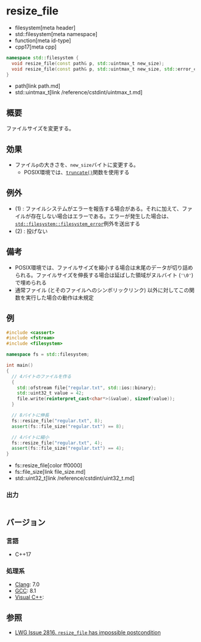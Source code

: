 # resize_file
* filesystem[meta header]
* std::filesystem[meta namespace]
* function[meta id-type]
* cpp17[meta cpp]

```cpp
namespace std::filesystem {
  void resize_file(const path& p, std::uintmax_t new_size);                               // (1)
  void resize_file(const path& p, std::uintmax_t new_size, std::error_code& ec) noexcept; // (2)
}
```
* path[link path.md]
* std::uintmax_t[link /reference/cstdint/uintmax_t.md]

## 概要
ファイルサイズを変更する。


## 効果
- ファイル`p`の大きさを、`new_size`バイトに変更する。
    - POSIX環境では、[`truncate()`](https://linuxjm.osdn.jp/html/LDP_man-pages/man2/truncate.2.html)関数を使用する


## 例外
- (1) : ファイルシステムがエラーを報告する場合がある。それに加えて、ファイルが存在しない場合はエラーである。エラーが発生した場合は、[`std::filesystem::filesystem_error`](filesystem_error.md)例外を送出する
- (2) : 投げない


## 備考
- POSIX環境では、ファイルサイズを縮小する場合は末尾のデータが切り詰められる。ファイルサイズを伸長する場合は延ばした領域がヌルバイト (`'\0'`) で埋められる
- 通常ファイル (とそのファイルへのシンボリックリンク) 以外に対してこの関数を実行した場合の動作は未規定


## 例
```cpp example
#include <cassert>
#include <fstream>
#include <filesystem>

namespace fs = std::filesystem;

int main()
{
  // 4バイトのファイルを作る
  {
    std::ofstream file{"regular.txt", std::ios::binary};
    std::uint32_t value = 42;
    file.write(reinterpret_cast<char*>(&value), sizeof(value));
  }

  // 8バイトに伸長
  fs::resize_file("regular.txt", 8);
  assert(fs::file_size("regular.txt") == 8);

  // 4バイトに縮小
  fs::resize_file("regular.txt", 4);
  assert(fs::file_size("regular.txt") == 4);
}
```
* fs::resize_file[color ff0000]
* fs::file_size[link file_size.md]
* std::uint32_t[link /reference/cstdint/uint32_t.md]

### 出力
```
```

## バージョン
### 言語
- C++17

### 処理系
- [Clang](/implementation.md#clang): 7.0
- [GCC](/implementation.md#gcc): 8.1
- [Visual C++](/implementation.md#visual_cpp):


## 参照
- [LWG Issue 2816. `resize_file` has impossible postcondition](https://wg21.cmeerw.net/lwg/issue2816)
